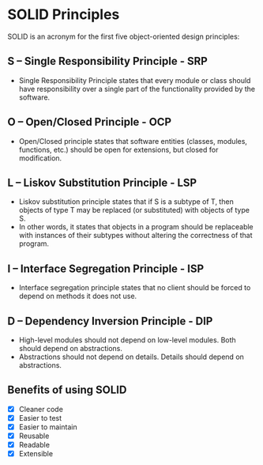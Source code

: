 # SOLID Principles
SOLID is an acronym for the first five object-oriented design principles:

## S – Single Responsibility Principle - SRP
- Single Responsibility Principle states that every module or class should have responsibility over a single part of the functionality provided by the software.

## O – Open/Closed Principle - OCP
- Open/Closed principle states that software entities (classes, modules, functions, etc.) should be open for extensions, but closed for modification.

## L – Liskov Substitution Principle - LSP
- Liskov substitution principle states that if S is a subtype of T, then objects of type T may be replaced (or substituted) with objects of type S.
- In other words, it states that objects in a program should be replaceable with instances of their subtypes without altering the correctness of that program.

## I – Interface Segregation Principle - ISP
- Interface segregation principle states that no client should be forced to depend on methods it does not use.

## D – Dependency Inversion Principle - DIP
- High-level modules should not depend on low-level modules. Both should depend on abstractions.
- Abstractions should not depend on details. Details should depend on abstractions.

## Benefits of using SOLID
- [x] Cleaner code
- [x] Easier to test
- [x] Easier to maintain
- [x] Reusable
- [x] Readable
- [x] Extensible
